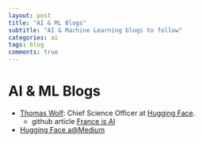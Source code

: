 ```yaml
---
layout: post
title: "AI & ML Blogs"
subtitle: "AI & Machine Learning blogs to follow"
categories: ai
tags: blog
comments: true
---
```

# AI & ML Blogs
* [Thomas Wolf](https://thomwolf.io/): Chief Science Officer at [Hugging Face](https://huggingface.co/).
  * github article [France is AI](https://github.com/thomwolf/thomwolf.github.io/blob/master/data/France-is-AI.pdf)
* [Hugging Face a@Medium](https://medium.com/huggingface) 